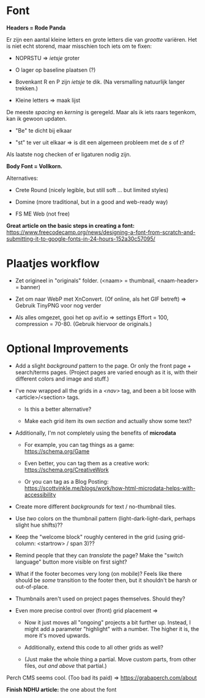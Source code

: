 # Font

**Headers = Rode Panda**

Er zijn een aantal kleine letters en grote letters die van *grootte* variëren. Het is niet echt storend, maar misschien toch iets om te fixen:

-   NOPRSTU => *ietsje* groter

-   O lager op baseline plaatsen (?)

-   Bovenkant R en P zijn *ietsje* te dik. (Na versmalling natuurlijk langer trekken.)

-   Kleine letters => maak lijst

De meeste *spacing* en *kerning* is geregeld. Maar als ik iets raars tegenkom, kan ik gewoon updaten.

-   "Be" te dicht bij elkaar

-   "st" te ver uit elkaar => is dit een algemeen probleem met de *s* of *t*?

Als laatste nog checken of er ligaturen nodig zijn.

**Body Font = Vollkorn.**

Alternatives:

-   Crete Round (nicely legible, but still soft ... but limited styles)

-   Domine (more traditional, but in a good and web-ready way)

-   FS ME Web (not free)

**Great article on the basic steps in creating a font:** <https://www.freecodecamp.org/news/designing-a-font-from-scratch-and-submitting-it-to-google-fonts-in-24-hours-152a30c57095/>

# Plaatjes workflow

-   Zet origineel in "originals" folder. (\<naam> = thumbnail, \<naam-header> = banner)

-   Zet om naar WebP met XnConvert. (Of online, als het GIF betreft) => Gebruik TinyPNG voor nog verder

-   Als alles omgezet, gooi het op avif.io => settings Effort = 100, compression = 70-80. (Gebruik hiervoor de originals.)

# Optional Improvements

-   Add a slight *background* pattern to the page. Or only the front page + search/terms pages. (Project pages are varied enough as it is, with their different colors and image and stuff.)

-   I've now wrapped all the grids in a *\<nav>* tag, and been a bit loose with \<article>/\<section> tags.

    -   Is this a better alternative?

    -   Make each grid item its own *section* and actually show some text?

-   Additionally, I'm not completely using the benefits of **microdata**

    -   For example, you can tag things as a game: <https://schema.org/Game>

    -   Even better, you can tag them as a creative work: <https://schema.org/CreativeWork>

    -   Or you can tag as a Blog Posting: <https://scottvinkle.me/blogs/work/how-html-microdata-helps-with-accessibility>

-   Create more different *backgrounds* for text / no-thumbnail tiles.

-   Use *two* colors on the thumbnail pattern (light-dark-light-dark, perhaps slight hue shifts)??

-   Keep the "welcome block" roughly centered in the grid (using grid-column: \<startrow> / span 3)??

-   Remind people that they can *translate* the page? Make the "switch language" button more visible on first sight?

-   What if the footer becomes very long (on mobile)? Feels like there should be *some* transition to the footer then, but it shouldn't be harsh or out-of-place.

-   Thumbnails aren't used on project pages themselves. Should they?

-   Even more precise control over (front) grid placement =>

    -   Now it just moves all "ongoing" projects a bit further up. Instead, I might add a parameter "highlight" with a number. The higher it is, the more it's moved upwards.

    -   Additionally, extend this code to all other grids as well?

    -   (Just make the whole thing a partial. Move custom parts, from other files, *out and above* that partial.)

Perch CMS seems cool. (Too bad its paid) => <https://grabaperch.com/about>

**Finish NDHU article:** the one about the font
